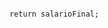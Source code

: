 ```const salarioFinal = 2000 + (100 * qtdeCarrosVendidos) + (valorTotalVendas * 0.05)

return salarioFinal;
```
